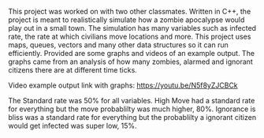 This project was worked on with two other classmates. Written in C++, the project is meant to realistically simulate how a zombie apocalypse would play out in a small town. The simulation has many variables such as infected rate, the rate at which civilians move locations and more. This project uses maps, queues, vectors and many other data structures so it can run efficiently. Provided are some graphs and videos of an example output. The graphs came from an analysis of how many zombies, alarmed and ignorant citizens there are at different time ticks.




Video example output link with graphs: https://youtu.be/N5f8yZJCBCk

The Standard rate was 50% for all variables.
High Move had a standard rate for everything but the move probablilty was much higher, 80%.
Ignorance is bliss was a standard rate for everything but the probablilty a ignorant citizen would get infected was super low, 15%.


    
